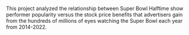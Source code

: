 This project analyzed the relationship between Super Bowl Halftime show performer popularity versus the stock price benefits that advertisers gain from the hundreds of millions of eyes watching the Super Bowl each year from 2014-2022.
